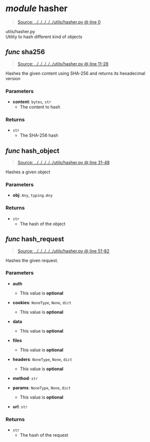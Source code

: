 # *module* **hasher**

> [Source: ../../../../../utils/hasher.py @ line 0](../../../../../utils/hasher.py#L0)

utils/hasher.py  
Utility to hash different kind of objects

## *func* **sha256**

> [Source: ../../../../../utils/hasher.py @ line 11-28](../../../../../utils/hasher.py#L11-L28)

Hashes the given content using SHA-256 and returns its hexadecimal version

### Parameters

- **content**: `bytes`, `str`
  - The content to hash


### Returns

- `str`
    - The SHA-256 hash

## *func* **hash_object**

> [Source: ../../../../../utils/hasher.py @ line 31-48](../../../../../utils/hasher.py#L31-L48)

Hashes a given object

### Parameters

- **obj**: `Any`, `typing.Any`


### Returns

- `str`
    - The hash of the object

## *func* **hash_request**

> [Source: ../../../../../utils/hasher.py @ line 51-82](../../../../../utils/hasher.py#L51-L82)

Hashes the given request.

### Parameters

- **auth**
  - This value is **optional**


- **cookies**: `NoneType`, `None`, `dict`
  - This value is **optional**


- **data**
  - This value is **optional**


- **files**
  - This value is **optional**


- **headers**: `NoneType`, `None`, `dict`
  - This value is **optional**


- **method**: `str`


- **params**: `NoneType`, `None`, `dict`
  - This value is **optional**


- **url**: `str`


### Returns

- `str`
    - The hash of the request
